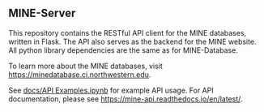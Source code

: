 ## MINE-Server

This repository contains the RESTful API client for the MINE databases, written in Flask. The API also serves as the backend for the MINE website. All python library dependencies are the same as for MINE-Database.

To learn more about the MINE databases, visit https://minedatabase.ci.northwestern.edu.

See [docs/API Examples.ipynb](https://github.com/tyo-nu/MINE-Server/blob/master/docs/API%20Examples.ipynb) for example API usage. For API documentation, please see https://mine-api.readthedocs.io/en/latest/.
